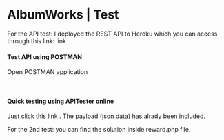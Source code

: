 # AlbumWorks | Test #

For the API test: I deployed the REST API to Heroku which you can access through this link: link

#### Test API using POSTMAN ####
Open POSTMAN application

<br>

#### Quick testing using APITester online ####
Just click this link . The payload (json data) has alrady been included.

For the 2nd test: you can find the solution inside reward.php file.

<br>
